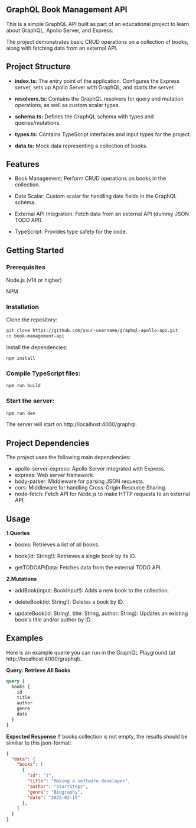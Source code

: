 ## GraphQL Book Management API

This is a simple GraphQL API built as part of an educational project to learn about GraphQL, Apollo Server, and Express. 

The project demonstrates basic CRUD operations on a collection of books, along with fetching data from an external API.

## Project Structure

- **index.ts:** The entry point of the application. Configures the Express server, sets up Apollo Server with GraphQL, and starts the server.

- **resolvers.ts:** Contains the GraphQL resolvers for query and mutation operations, as well as custom scalar types.

- **schema.ts:** Defines the GraphQL schema with types and queries/mutations.

- **types.ts:** Contains TypeScript interfaces and input types for the project.

- **data.ts:** Mock data representing a collection of books.


## Features
- Book Management: Perform CRUD operations on books in the collection.

- Date Scalar: Custom scalar for handling date fields in the GraphQL schema.

- External API Integration: Fetch data from an external API (dummy JSON TODO API).

- TypeScript: Provides type safety for the code.

## Getting Started

### **Prerequisites**

Node.js (v14 or higher)

NPM 

### **Installation**

Clone the repository:
```bash
git clone https://github.com/your-username/graphql-apollo-api.git
cd book-management-api
```
Install the dependencies:

```bash
npm install
```

### **Compile TypeScript files:**

```bash
npm run build
```
### **Start the server:**

```bash
npm run dev
```
The server will start on http://localhost:4000/graphql.

## Project Dependencies
The project uses the following main dependencies:

- apollo-server-express: Apollo Server integrated with Express.
- express: Web server framework.
- body-parser: Middleware for parsing JSON requests.
- cors: Middleware for handling Cross-Origin Resource Sharing.
- node-fetch: Fetch API for Node.js to make HTTP requests to an external API.

## Usage

**1.Queries**

- books: Retrieves a list of all books.

- book(id: String!): Retrieves a single book by its ID.

- getTODOAPIData: Fetches data from the external TODO API.


**2.Mutations**

- addBook(input: BookInput!): Adds a new book to the collection.

- deleteBook(id: String!): Deletes a book by ID.

- updateBook(id: String!, title: String, author: String): Updates an existing book's title and/or author by ID.

## Examples
Here is an example querie you can run in the GraphQL Playground (at http://localhost:4000/graphql).

**Query: Retrieve All Books**

```graphql
query {
  books {
    id
    title
    author
    genre
    date
  }
}
  ```
**Expected Response**
If books collection is not empty, the results should be similiar to this json-format: 

```json
{
  "data": {
    "books": [
      {
        "id": "1",
        "title": "Making a software developer",
        "author": "StartSteps",
        "genre": "Biography",
        "date": "2025-02-15"
      },
    ]
  }
}
```

